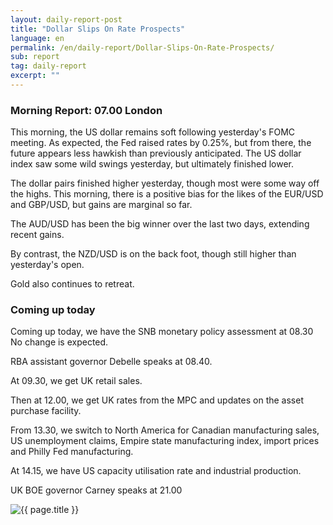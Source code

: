 ```yaml
---
layout: daily-report-post
title: "Dollar Slips On Rate Prospects"
language: en
permalink: /en/daily-report/Dollar-Slips-On-Rate-Prospects/
sub: report
tag: daily-report
excerpt: ""
---
```

### Morning Report: 07.00 London

This morning, the US dollar remains soft following yesterday's FOMC meeting. As expected, the Fed raised rates by 0.25%, but from there, the future appears less hawkish than previously anticipated. The US dollar index saw some wild swings yesterday, but ultimately finished lower. 

The dollar pairs finished higher yesterday, though most were some way off the highs. This morning, there is a positive bias for the likes of the EUR/USD and GBP/USD, but gains are marginal so far. 

The AUD/USD has been the big winner over the last two days, extending recent gains. 

By contrast, the NZD/USD is on the back foot, though still higher than yesterday's open. 

Gold also continues to retreat. 

### Coming up today

Coming up today, we have the SNB monetary policy assessment at 08.30 No change is expected. 

RBA assistant governor Debelle speaks at 08.40. 

At 09.30, we get UK retail sales. 

Then at 12.00, we get UK rates from the MPC and updates on the asset purchase facility. 

From 13.30, we switch to North America for Canadian manufacturing sales, US unemployment claims, Empire state manufacturing index, import prices and Philly Fed manufacturing. 

At 14.15, we have US capacity utilisation rate and industrial production. 

UK BOE governor Carney speaks at 21.00
 

<p><img src="{{ "/assets/images/daily-report/2017-06-15_07-17-47.jpg" | relative_url }}" alt="{{ page.title }}" title="{{ page.title }}"></p>